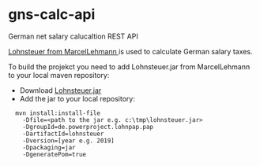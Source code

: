 # gns-calc-api
German net salary calucaltion REST API 

[Lohnsteuer from MarcelLehmann ](https://github.com/MarcelLehmann/Lohnsteuer) is used to calculate German salary taxes.



To build the projekct you need to add Lohnsteuer.jar from MarcelLehmann to your local maven repository:
* Download [Lohnsteuer.jar](https://github.com/MarcelLehmann/Lohnsteuer/raw/master/LohnPapGenerator/lohnsteuer.jar)
* Add the jar to your local repository:
```
  mvn install:install-file 
    -Dfile=<path to the jar e.g. c:\tmp\lohnsteuer.jar> 
    -DgroupId=de.powerproject.lohnpap.pap 
    -DartifactId=lohnsteuer 
    -Dversion=[year e.g. 2019] 
    -Dpackaging=jar 
    -DgeneratePom=true
```
